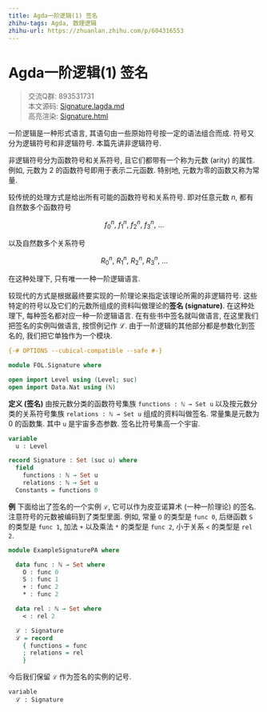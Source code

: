 ```yaml
---
title: Agda一阶逻辑(1) 签名
zhihu-tags: Agda, 数理逻辑
zhihu-url: https://zhuanlan.zhihu.com/p/604316553
---
```


# Agda一阶逻辑(1) 签名

> 交流Q群: 893531731  
> 本文源码: [Signature.lagda.md](https://github.com/choukh/agda-flypitch/blob/main/src/FOL/Signature.lagda.md)  
> 高亮渲染: [Signature.html](https://choukh.github.io/agda-flypitch/FOL.Signature.html)  

一阶逻辑是一种形式语言, 其语句由一些原始符号按一定的语法组合而成. 符号又分为逻辑符号和非逻辑符号. 本篇先讲非逻辑符号.

非逻辑符号分为函数符号和关系符号, 且它们都带有一个称为元数 (arity) 的属性. 例如, 元数为 2 的函数符号即用于表示二元函数. 特别地, 元数为零的函数又称为常量.

较传统的处理方式是给出所有可能的函数符号和关系符号. 即对任意元数 $n$, 都有自然数多个函数符号

$$f^n_0,\ f^n_1,\ f^n_2,\ f^n_3,\ ...$$

以及自然数多个关系符号

$$R^n_0,\ R^n_1,\ R^n_2,\ R^n_3,\ ...$$

在这种处理下, 只有唯一一种一阶逻辑语言.

较现代的方式是根据最终要实现的一阶理论来指定该理论所需的非逻辑符号. 这些特定的符号以及它们的元数所组成的资料叫做理论的**签名 (signature)**. 在这种处理下, 每种签名都对应一种一阶逻辑语言. 在有些书中签名就叫做语言, 在这里我们把签名的实例叫做语言, 按惯例记作 ℒ. 由于一阶逻辑的其他部分都是参数化到签名的, 我们把它单独作为一个模块.

```agda
{-# OPTIONS --cubical-compatible --safe #-}

module FOL.Signature where

open import Level using (Level; suc)
open import Data.Nat using (ℕ)
```

**定义 (签名)** 由按元数分类的函数符号集族 `functions : ℕ → Set u` 以及按元数分类的关系符号集族 `relations : ℕ → Set u` 组成的资料叫做签名. 常量集是元数为 0 的函数集. 其中 `u` 是宇宙多态参数. 签名比符号集高一个宇宙.

```agda
variable
  u : Level

record Signature : Set (suc u) where
  field
    functions : ℕ → Set u
    relations : ℕ → Set u
  Constants = functions 0
```

**例** 下面给出了签名的一个实例 `ℒ`, 它可以作为皮亚诺算术 (一种一阶理论) 的签名. 注意符号的元数被编码到了类型里面. 例如, 常量 `O` 的类型是 `func 0`, 后继函数 `S` 的类型是 `func 1`, 加法 `+` 以及乘法 `*` 的类型是 `func 2`, 小于关系 `<` 的类型是 `rel 2`.

```agda
module ExampleSignaturePA where

  data func : ℕ → Set where
    O : func 0
    S : func 1
    + : func 2
    * : func 2

  data rel : ℕ → Set where
    < : rel 2

  ℒ : Signature
  ℒ = record
    { functions = func
    ; relations = rel
    }
```

今后我们保留 `ℒ` 作为签名的实例的记号.

```
variable
  ℒ : Signature
```
